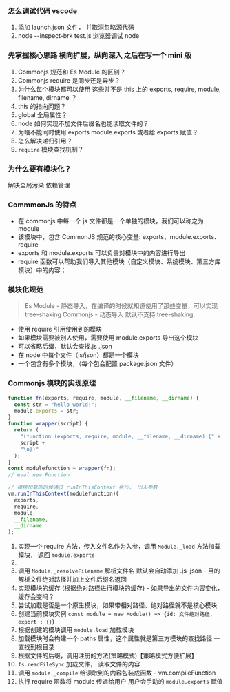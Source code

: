 ### 怎么调试代码 vscode

1. 添加 launch.json 文件， 并取消忽略源代码
2. node --inspect-brk test.js 浏览器调试 node

### 先掌握核心思路 横向扩展，纵向深入 之后在写一个 mini 版

1. Commonjs 规范和 Es Module 的区别？
2. Commonjs require 是同步还是异步？
3. 为什么每个模块都可以使用 这些并不是 this 上的 exports, require, module, filename, dirname ？
4. this 的指向问题？
5. global 全局属性？
6. node 如何实现不加文件后缀名也能读取文件的？
7. 为啥不能同时使用 exports module.exports 或者给 exports 赋值？
8. 怎么解决递归引用？
9. `require` 模块查找机制？

### 为什么要有模块化？

解决全局污染
依赖管理

### CommmonJs 的特点

- 在 commonjs 中每一个 js 文件都是一个单独的模块，我们可以称之为 module
- 该模块中，包含 CommonJS 规范的核心变量: exports、module.exports、require
- exports 和 module.exports 可以负责对模块中的内容进行导出
- require 函数可以帮助我们导入其他模块（自定义模块、系统模块、第三方库模块）中的内容；

### 模块化规范

> Es Module - 静态导入，在编译的时候就知道使用了那些变量，可以实现 tree-shaking
> Commonjs - 动态导入 默认不支持 tree-shaking,

- 使用 require 引用使用到的模块
- 如果模块需要被别人使用，需要使用 module.exports 导出这个模块
- 可以省略后缀，默认会查找.js .json
- 在 node 中每个文件（js/json）都是一个模块
- 一个包含有多个模块，（每个包会配置 package.json 文件）

### Commonjs 模块的实现原理

```js
function fn(exports, require, module, __filename, __dirname) {
  const str = "hello world!";
  module.exports = str;
}
function wrapper(script) {
  return (
    "(function (exports, require, module, __filename, __dirname) {" +
    script +
    "\n})"
  );
}
const modulefunction = wrapper(fn);
// eval new Function

// 模块加载的时候通过 runInThisContext 执行， 出入参数
vm.runInThisContext(modulefunction)(
  exports,
  require,
  module,
  __filename,
  __dirname
);

```

1. 实现一个 require 方法，传入文件名作为入参，调用 `Module._load` 方法加载模块， 返回 `module.exports`
2. 
2. 调用 `Module._resolveFilename` 解析文件名 默认会自动添加 .js .json - 目的解析文件绝对路径并加上文件后缀名返回
3. 实现模块的缓存 (根据绝对路径进行模块的缓存) - 如果导出的文件内容变化，缓存会变吗？
4. 尝试加载是否是一个原生模块，如果带相对路径、绝对路径就不是核心模块
5. 创建当前模块实例 `const module = new Module() => {id: 文件绝对路径, export : {}`}
6. 根据创建的模块调用 `module.load` 加载模块
7. 加载模块时会构建一个 paths 属性，这个属性就是第三方模块的查找路径 一直找到根目录
8. 根据文件的后缀，调用注册的方法(策略模式)【策略模式方便扩展】
9. `fs.readFileSync` 加载文件， 读取文件的内容
10. 调用 `module._compile` 给读取到的内容包装成函数 - vm.compileFunction
11. 执行 require 函数将 module 传递给用户 用户会手动的 `module.exports` 赋值
